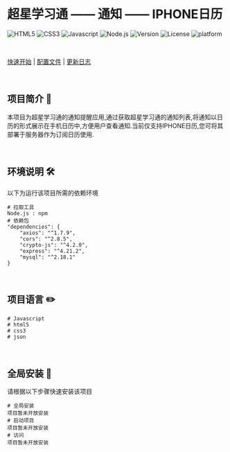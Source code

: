 # 超星学习通 —— 通知 —— IPHONE日历
![HTML5](https://img.shields.io/badge/HTML-400000?logo=html5) ![CSS3](https://img.shields.io/badge/CSS3-5AF06E?logo=css3&color) ![Javascript](https://img.shields.io/badge/Javascript-F8A035?logo=Javascript) ![Node.js](https://img.shields.io/badge/Node.js-15E1AE?logo=Node.js) ![Version](https://img.shields.io/github/package-json/v/ZhonFortune/cxiremind) ![License](https://img.shields.io/github/license/ZhonFortune/cxiremind) ![platform](https://img.shields.io/badge/Platform-Web-01D7E2)

<br>

[快速开始](#quickStart) | [配置文件](./) | [更新日志](./) 

<br>

## 项目简介 :page_with_curl:

本项目为超星学习通的通知提醒应用,通过获取超星学习通的通知列表,将通知以日历的形式展示在手机日历中,方便用户查看通知.当前仅支持IPHONE日历,您可将其部署于服务器作为订阅日历使用.

<br>

## 环境说明 :hammer_and_wrench:
以下为运行该项目所需的依赖环境
```shell
# 拉取工具
Node.js : npm
# 依赖包
"dependencies": {
    "axios": "^1.7.9",
    "cors": "^2.8.5",
    "crypto-js": "^4.2.0",
    "express": "^4.21.2",
    "mysql": "^2.18.1"
}
```

<br>

## 项目语言 :pencil2:
```shell
# Javascript
# html5
# css3
# json
```

<br>

## 全局安装<a id="quickStart"></a> :link:
请根据以下步骤快速安装该项目

```shell
# 全局安装
项目暂未开放安装
# 启动项目
项目暂未开放安装
# 访问
项目暂未开放安装
```
<br>